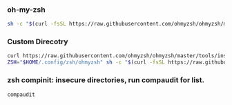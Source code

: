 ### oh-my-zsh
```zsh
sh -c "$(curl -fsSL https://raw.githubusercontent.com/ohmyzsh/ohmyzsh/master/tools/install.sh)"
```

### Custom Direcotry
```zsh
curl https://raw.githubusercontent.com/ohmyzsh/ohmyzsh/master/tools/install.sh
ZSH="$HOME/.config/zsh/ohmyzsh" sh -c "$(curl -fsSL https://raw.githubusercontent.com/ohmyzsh/ohmyzsh/master/tools/install.sh)"
```
### zsh compinit: insecure directories, run compaudit for list.
```
compaudit

```
